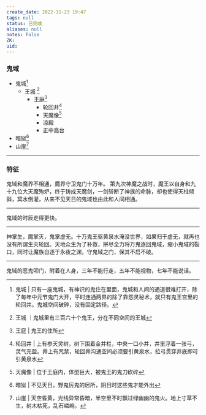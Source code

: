 ```yaml
---
create_date: 2022-11-23 19:47
tags: null
status: 已完成
aliases: null
notes: False
ZK: 
uid: 
---
```


### 鬼域

- 鬼城[^1]
	- 王城 [^7]
		- 王庭[^2]  
			- 轮回井[^3] 
			- 天魔像[^4]
			- 凉殿
			- 正中高台
- 暗狱[^5]
- 山崖[^6]

---

### 特征

鬼域和魔界不相通，魔界守卫鬼门十万年。
第九次神魔之战时，魔王以自身和九十九位大天魔殉炉，终于铸成天魔剑，一剑斩断了神族的命脉，却也使得天柱倾斜，冥水倒灌，从来不见天日的鬼域也由此和人间相通。 

---

鬼域的时辰走得更快。

---
神掌生，魔掌灭，鬼掌虚无。十万鬼王驱黄泉水淹没世界，如果归于虚无，就再也没有所谓生灭轮回。天地众生为了补救，拼尽全力将万鬼逐回鬼域，缩小鬼域的裂口，同时让魔族自逐于永夜之渊，守鬼域之门，保其不启不破。

---
鬼域的恶鬼叩门，附着在人身，三年不能行走，五年不能视物，七年不能说话。


[^1]: 鬼城 | 只有一座鬼城，有神识的鬼住在里面，鬼城和人间的通道很难打开，除了每年中元节鬼门大开，平时连通两界的除了靠怨灵秘术，就只有鬼王宫里的轮回井。鬼城空间破碎，没有固定路径。
[^2]: 王庭  | 鬼王的住所
[^3]: 轮回井 | 上有参天灵树，树下围着金井栏，中央一口小井，井里浮着一张弓，灵气充盈。井上有咒禁，轮回井沟通空间必须要引黄泉水，拉弓贯穿井底即可引黄泉水
[^4]: 天魔像 | 位于王庭内，体型巨大，被鬼王的鬼刀砍碎
[^5]: 暗狱 | 不见天日，野鬼厉鬼的居所，阴日时这些鬼才能外出
[^6]: 山崖 | 天空昏黄，光线异常昏暗，半空里不时飘过绿幽幽的鬼火。地上寸草不生，树木枯死，乱石嶙峋。
[^7]: 王城 ｜鬼城里有三百六十个鬼王，分在不同空间的王城